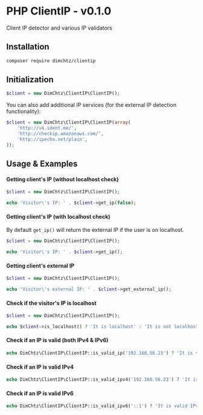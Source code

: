 # PHP ClientIP - v0.1.0

Client IP detector and various IP validators

## Installation

```sh
composer require dimchtz/clientip
```

## Initialization

```php
$client = new DimChtz\ClientIP\ClientIP();
```

You can also add additional IP services (for the external IP detection functionality):

```php
$client = new DimChtz\ClientIP\ClientIP(array(
	'http://v4.ident.me/',
	'http://checkip.amazonaws.com/',
	'http://ipecho.net/plain',
));
```

## Usage & Examples

#### Getting client's IP (without localhost check)

```php
$client = new DimChtz\ClientIP\ClientIP();

echo 'Visitor\'s IP: ' . $client->get_ip(false);
```

#### Getting client's IP (with localhost check)

By default `get_ip()` will return the external IP if the user is on localhost.

```php
$client = new DimChtz\ClientIP\ClientIP();

echo 'Visitor\'s IP: ' . $client->get_ip();
```

#### Getting client's external IP

```php
$client = new DimChtz\ClientIP\ClientIP();

echo 'Visitor\'s external IP: ' . $client->get_external_ip();
```

#### Check if the visitor's IP is localhost

```php
$client = new DimChtz\ClientIP\ClientIP();

echo $client->is_localhost() ? 'It is localhost' : 'It is not localhost';
```

#### Check if an IP is valid (both IPv4 & IPv6)

```php
echo DimChtz\ClientIP\ClientIP::is_valid_ip('192.168.56.23') ? 'It is valid IP' : 'It is not valid IP';
```

#### Check if an IP is valid IPv4

```php
echo DimChtz\ClientIP\ClientIP::is_valid_ipv4('192.168.56.23') ? 'It is valid IPv4' : 'It is not valid IPv4';
```

#### Check if an IP is valid IPv6

```php
echo DimChtz\ClientIP\ClientIP::is_valid_ipv6('::1') ? 'It is valid IPv6' : 'It is not valid IPv6';
```